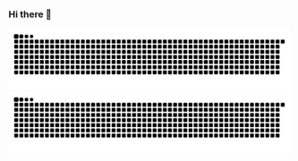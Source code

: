 ### Hi there 👋

![暗色](https://raw.githubusercontent.com/Catw1thu/Catw1thu/output/github-contribution-grid-snake-dark.svg)
![亮色](https://raw.githubusercontent.com/Catw1thu/Catw1thu/output/github-contribution-grid-snake.svg)

<!--
**Catw1thu/Catw1thu** is a ✨ _special_ ✨ repository because its `README.md` (this file) appears on your GitHub profile.

Here are some ideas to get you started:

- 🔭 I’m currently working on ...
- 🌱 I’m currently learning ...
- 👯 I’m looking to collaborate on ...
- 🤔 I’m looking for help with ...
- 💬 Ask me about ...
- 📫 How to reach me: ...
- 😄 Pronouns: ...
- ⚡ Fun fact: ...
-->
